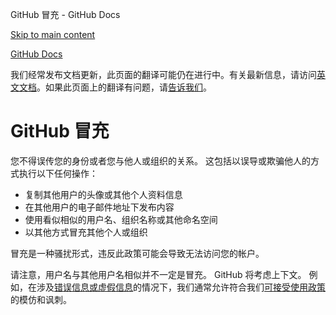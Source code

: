 GitHub 冒充 - GitHub Docs

[Skip to main content](#main-content)

[](/cn)[GitHub Docs](/cn)

我们经常发布文档更新，此页面的翻译可能仍在进行中。有关最新信息，请访问[英文文档](/en)。如果此页面上的翻译有问题，请[告诉我们](https://github.com/contact?form[subject]=translation%20issue%20on%20docs.github.com&form[comments]=)。

GitHub 冒充
==========

您不得误传您的身份或者您与他人或组织的关系。 这包括以误导或欺骗他人的方式执行以下任何操作：

* 复制其他用户的头像或其他个人资料信息
* 在其他用户的电子邮件地址下发布内容
* 使用看似相似的用户名、组织名称或其他命名空间
* 以其他方式冒充其他个人或组织

冒充是一种骚扰形式，违反此政策可能会导致无法访问您的帐户。

请注意，用户名与其他用户名相似并不一定是冒充。 GitHub 将考虑上下文。 例如，在涉及[错误信息或虚假信息](/cn/github/site-policy/github-misinformation-and-disinformation)的情况下，我们通常允许符合我们[可接受使用政策](/cn/github/site-policy/github-acceptable-use-policies)的模仿和讽刺。

